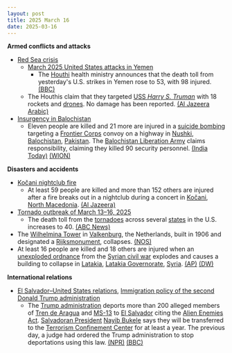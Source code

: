```yaml
---
layout: post
title: 2025 March 16
date: 2025-03-16
---
```



**Armed conflicts and attacks**

* [Red Sea crisis](https://en.wikipedia.org/wiki/Red_Sea_crisis "Red Sea crisis")
  + [March 2025 United States attacks in Yemen](https://en.wikipedia.org/wiki/March_2025_United_States_attacks_in_Yemen "March 2025 United States attacks in Yemen")
    - The [Houthi](https://en.wikipedia.org/wiki/Houthi "Houthi") health ministry announces that the death toll from yesterday's U.S. strikes in Yemen rose to 53, with 98 injured. [(BBC)](https://www.bbc.com/news/articles/cedle6je601o.amp)
  + The Houthis claim that they targeted [USS *Harry S. Truman*](https://en.wikipedia.org/wiki/USS_Harry_S._Truman "USS Harry S. Truman") with 18 rockets and [drones](https://en.wikipedia.org/wiki/Drone_warfare "Drone warfare"). No damage has been reported. [(Al Jazeera Arabic)](https://www.aljazeera.net/news/2025/3/16/%D8%B9%D8%A7%D8%AC%D9%84-%D8%A7%D9%84%D9%85%D8%AA%D8%AD%D8%AF%D8%AB-%D8%A7%D9%84%D8%B9%D8%B3%D9%83%D8%B1%D9%8A-%D8%A8%D8%A7%D8%B3%D9%85-%D8%A3%D9%86%D8%B5%D8%A7%D8%B1-%D8%A7%D9%84%D9%84%D9%87-3)
* [Insurgency in Balochistan](https://en.wikipedia.org/wiki/Insurgency_in_Balochistan "Insurgency in Balochistan")
  + Eleven people are killed and 21 more are injured in a [suicide bombing](https://en.wikipedia.org/wiki/Suicide_attack "Suicide attack") targeting a [Frontier Corps](https://en.wikipedia.org/wiki/Frontier_Corps "Frontier Corps") convoy on a highway in [Nushki](https://en.wikipedia.org/wiki/Nushki "Nushki"), [Balochistan](https://en.wikipedia.org/wiki/Balochistan%2C_Pakistan "Balochistan, Pakistan"), [Pakistan](https://en.wikipedia.org/wiki/Pakistan "Pakistan"). The [Balochistan Liberation Army](https://en.wikipedia.org/wiki/Balochistan_Liberation_Army "Balochistan Liberation Army") claims responsibility, claiming they killed 90 security personnel. [(India Today)](https://www.indiatoday.in/world/story/pakistan-military-convoy-attacked-baloch-insurgents-claim-90-killed-2694202-2025-03-16) [(WION)](https://www.wionews.com/south-asia/major-explosion-near-convoy-in-balochistans-noshki-in-pakistan-8858248)

**Disasters and accidents**

* [Kočani nightclub fire](https://en.wikipedia.org/wiki/Ko%C4%8Dani_nightclub_fire "Kočani nightclub fire")
  + At least 59 people are killed and more than 152 others are injured after a fire breaks out in a nightclub during a concert in [Kočani](https://en.wikipedia.org/wiki/Ko%C4%8Dani "Kočani"), [North Macedonia](https://en.wikipedia.org/wiki/North_Macedonia "North Macedonia"). [(Al Jazeera)](https://www.aljazeera.com/news/2025/3/16/at-least-51-people-killed-in-nightclub-fire-in-north-macedonia)
* [Tornado outbreak of March 13–16, 2025](https://en.wikipedia.org/wiki/Tornado_outbreak_of_March_13%E2%80%9316%2C_2025 "Tornado outbreak of March 13–16, 2025")
  + The death toll from the [tornadoes](https://en.wikipedia.org/wiki/Tornado "Tornado") across several [states](https://en.wikipedia.org/wiki/States_of_the_United_States "States of the United States") in the U.S. increases to 40. [(ABC News)](https://abcnews.go.com/US/live-updates/tornado-outbreak-live-updates-18-dead-dozens-injured/?id=119832914)
* The [Wilhelmina Tower](https://en.wikipedia.org/wiki/Wilhelminatoren "Wilhelminatoren") in [Valkenburg](https://en.wikipedia.org/wiki/Valkenburg_aan_de_Geul "Valkenburg aan de Geul"), the Netherlands, built in 1906 and designated a [Rijksmonument](https://en.wikipedia.org/wiki/Rijksmonument "Rijksmonument"), collapses. [(NOS)](https://nos.nl/artikel/2559802-wilhelminatoren-ingestort-in-valkenburg-oorzaak-onbekend)
* At least 16 people are killed and 18 others are injured when an [unexploded ordnance](https://en.wikipedia.org/wiki/Unexploded_ordnance "Unexploded ordnance") from the [Syrian civil war](https://en.wikipedia.org/wiki/Syrian_civil_war "Syrian civil war") explodes and causes a building to collapse in [Latakia](https://en.wikipedia.org/wiki/Latakia "Latakia"), [Latakia Governorate](https://en.wikipedia.org/wiki/Latakia_Governorate "Latakia Governorate"), [Syria](https://en.wikipedia.org/wiki/Syria "Syria"). [(AP)](https://apnews.com/article/syria-lattakia-ordnance-explosion-mines-white-helmets-84bdc4b9d11ea38d662829cf3259eb39) [(DW)](https://www.dw.com/en/at-least-16-people-dead-in-blast-from-suspected-old-bomb-in-syria/a-71934830)

**International relations**

* [El Salvador–United States relations](https://en.wikipedia.org/wiki/El_Salvador%E2%80%93United_States_relations "El Salvador–United States relations"), [Immigration policy of the second Donald Trump administration](https://en.wikipedia.org/wiki/Immigration_policy_of_the_second_Donald_Trump_administration "Immigration policy of the second Donald Trump administration")
  + The [Trump administration](https://en.wikipedia.org/wiki/Second_presidency_of_Donald_Trump "Second presidency of Donald Trump") deports more than 200 alleged members of [Tren de Aragua](https://en.wikipedia.org/wiki/Tren_de_Aragua "Tren de Aragua") and [MS-13](https://en.wikipedia.org/wiki/MS-13 "MS-13") to [El Salvador](https://en.wikipedia.org/wiki/El_Salvador "El Salvador") citing the [Alien Enemies Act](https://en.wikipedia.org/wiki/Alien_Enemies_Act "Alien Enemies Act"). [Salvadoran President](https://en.wikipedia.org/wiki/President_of_El_Salvador "President of El Salvador") [Nayib Bukele](https://en.wikipedia.org/wiki/Nayib_Bukele "Nayib Bukele") says they will be transferred to the [Terrorism Confinement Center](https://en.wikipedia.org/wiki/Terrorism_Confinement_Center "Terrorism Confinement Center") for at least a year. The previous day, a judge had ordered the Trump administration to stop deportations using this law. [(NPR)](https://www.npr.org/2025/03/16/g-s1-54154/alien-enemies-el-salvador-trump) [(BBC)](https://www.bbc.com/news/articles/cp9yv1gnzyvo)
